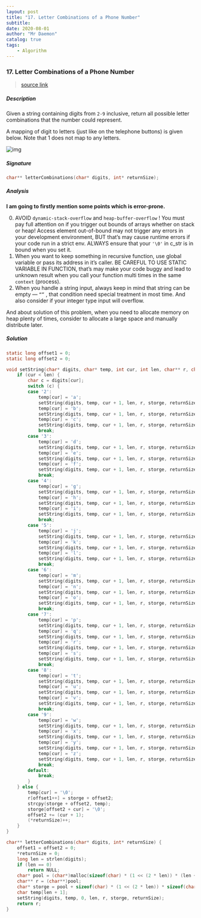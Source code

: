 ```yaml
---
layout: post
title: "17. Letter Combinations of a Phone Number"    
subtitle:   
date: 2020-08-01
author: "Mr Daemon"
catalog: true
tags:
    - Algorithm
---
```


### 17. Letter Combinations of a Phone Number

> [source link](https://leetcode.com/problems/letter-combinations-of-a-phone-number)

##### Description

Given a string containing digits from `2-9` inclusive, return all possible letter combinations that the number could represent.

A mapping of digit to letters (just like on the telephone buttons) is given below. Note that 1 does not map to any letters.

![img](https://upload.wikimedia.org/wikipedia/commons/thumb/7/73/Telephone-keypad2.svg/200px-Telephone-keypad2.svg.png)

##### Signature

```c
char** letterCombinations(char* digits, int* returnSize);
```

##### Analysis

**I am going to firstly mention some points which is error-prone.**

0. AVOID  `dynamic-stack-overflow` and `heap-buffer-overflow` ! You must pay full attention on if you trigger out bounds of arrays whether on stack or heap! Access element out-of-bound may not trigger any errors in your development environment, BUT that’s may cause runtime errors if your code run in a strict env. ALWAYS ensure that your `'\0'` in c_str is in bound when you set it.
1. When you want to keep something in recursive function, use global variable or pass its address in it’s caller. BE CAREFUL TO USE STATIC VARIABLE IN FUNCTION, that’s may make your code buggy and lead to unknown result when you call your function multi times in the same `context` (process).
2. When you handle a string input, always keep in mind that string can be empty — `“”` , that condition need special treatment in most time. And also consider if your integer type input will overflow.

And about solution of this problem, when you need to allocate memory on heap plenty of times, consider to allocate a large space and manually distribute later.

##### Solution

```c
static long offset1 = 0;
static long offset2 = 0;

void setString(char* digits, char* temp, int cur, int len, char** r, char* storge, int* returnSize) {
    if (cur < len) {
        char c = digits[cur];
        switch (c) {
        case '2':
            temp[cur] = 'a';
            setString(digits, temp, cur + 1, len, r, storge, returnSize);
            temp[cur] = 'b';
            setString(digits, temp, cur + 1, len, r, storge, returnSize);
            temp[cur] = 'c';
            setString(digits, temp, cur + 1, len, r, storge, returnSize);
            break;
        case '3':
            temp[cur] = 'd';
            setString(digits, temp, cur + 1, len, r, storge, returnSize);
            temp[cur] = 'e';
            setString(digits, temp, cur + 1, len, r, storge, returnSize);
            temp[cur] = 'f';
            setString(digits, temp, cur + 1, len, r, storge, returnSize);
            break;
        case '4':
            temp[cur] = 'g';
            setString(digits, temp, cur + 1, len, r, storge, returnSize);
            temp[cur] = 'h';
            setString(digits, temp, cur + 1, len, r, storge, returnSize);
            temp[cur] = 'i';
            setString(digits, temp, cur + 1, len, r, storge, returnSize);
            break;
        case '5':
            temp[cur] = 'j';
            setString(digits, temp, cur + 1, len, r, storge, returnSize);
            temp[cur] = 'k';
            setString(digits, temp, cur + 1, len, r, storge, returnSize);
            temp[cur] = 'l';
            setString(digits, temp, cur + 1, len, r, storge, returnSize);
            break;
        case '6':
            temp[cur] = 'm';
            setString(digits, temp, cur + 1, len, r, storge, returnSize);
            temp[cur] = 'n';
            setString(digits, temp, cur + 1, len, r, storge, returnSize);
            temp[cur] = 'o';
            setString(digits, temp, cur + 1, len, r, storge, returnSize);
            break;
        case '7':
            temp[cur] = 'p';
            setString(digits, temp, cur + 1, len, r, storge, returnSize);
            temp[cur] = 'q';
            setString(digits, temp, cur + 1, len, r, storge, returnSize);
            temp[cur] = 'r';
            setString(digits, temp, cur + 1, len, r, storge, returnSize);
            temp[cur] = 's';
            setString(digits, temp, cur + 1, len, r, storge, returnSize);
            break;
        case '8':
            temp[cur] = 't';
            setString(digits, temp, cur + 1, len, r, storge, returnSize);
            temp[cur] = 'u';
            setString(digits, temp, cur + 1, len, r, storge, returnSize);
            temp[cur] = 'v';
            setString(digits, temp, cur + 1, len, r, storge, returnSize);
            break;
        case '9':
            temp[cur] = 'w';
            setString(digits, temp, cur + 1, len, r, storge, returnSize);
            temp[cur] = 'x';
            setString(digits, temp, cur + 1, len, r, storge, returnSize);
            temp[cur] = 'y';
            setString(digits, temp, cur + 1, len, r, storge, returnSize);
            temp[cur] = 'z';
            setString(digits, temp, cur + 1, len, r, storge, returnSize);
            break;
        default:
            break;
        }
    } else {
        temp[cur] = '\0';
        r[offset1++] = storge + offset2;
        strcpy(storge + offset2, temp);
        storge[offset2 + cur] = '\0';
        offset2 += (cur + 1);
        (*returnSize)++;
    }
}

char** letterCombinations(char* digits, int* returnSize) {
    offset1 = offset2 = 0;
    *returnSize = 0;
    long len = strlen(digits);
    if (len == 0)
        return NULL;
    char* pool = (char*)malloc(sizeof(char) * (1 << (2 * len)) * (len + 1 + sizeof(char*)));
    char** r = (char**)pool;
    char* storge = pool + sizeof(char) * (1 << (2 * len)) * sizeof(char*);
    char temp[len + 1];
    setString(digits, temp, 0, len, r, storge, returnSize);
    return r;
}
```
